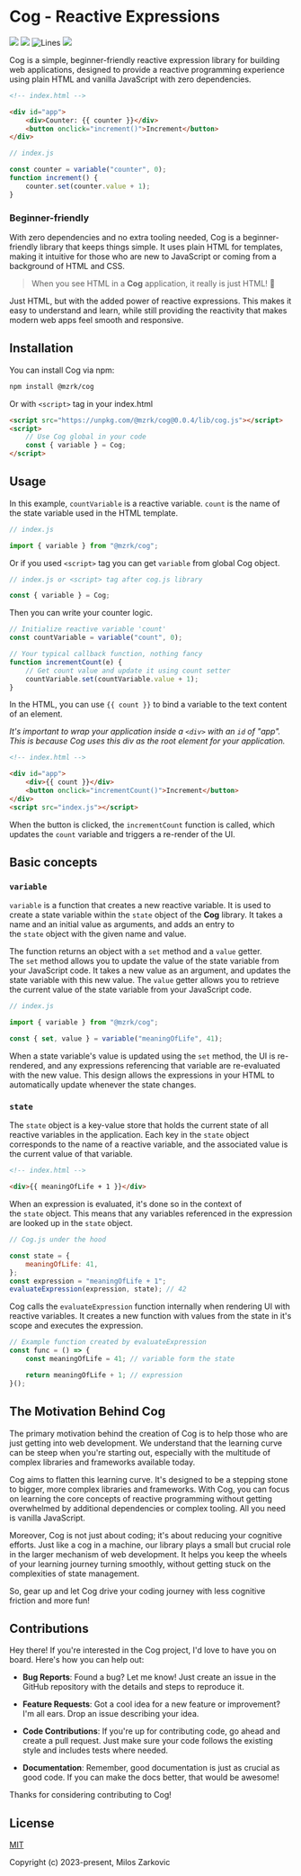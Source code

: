 # Cog - Reactive Expressions

![](https://img.shields.io/badge/dependencies-0-blue)
![](https://img.badgesize.io/mrzarkovic/Cog/main/lib/cog.js.svg?compression=gzip&label=gzip&max=5000&softmax=3000)
![Lines](https://img.shields.io/badge/lines-100%25-brightgreen.svg?style=flat&logo=jest)
![](https://img.shields.io/badge/version-0.0.4-red)

Cog is a simple, beginner-friendly reactive expression library for building web applications, designed to provide a reactive programming experience using plain HTML and vanilla JavaScript with zero dependencies.

```html
<!-- index.html -->

<div id="app">
    <div>Counter: {{ counter }}</div>
    <button onclick="increment()">Increment</button>
</div>
```

```js
// index.js

const counter = variable("counter", 0);
function increment() {
    counter.set(counter.value + 1);
}
```

### Beginner-friendly

With zero dependencies and no extra tooling needed, Cog is a beginner-friendly library that keeps things simple. It uses plain HTML for templates, making it intuitive for those who are new to JavaScript or coming from a background of HTML and CSS.

> When you see HTML in a **Cog** application, it really is just HTML! 🤯

Just HTML, but with the added power of reactive expressions. This makes it easy to understand and learn, while still providing the reactivity that makes modern web apps feel smooth and responsive.

## Installation

You can install Cog via npm:

```bash
npm install @mzrk/cog
```

Or with `<script>` tag in your index.html

```html
<script src="https://unpkg.com/@mzrk/cog@0.0.4/lib/cog.js"></script>
<script>
    // Use Cog global in your code
    const { variable } = Cog;
</script>
```

## Usage

In this example, `countVariable` is a reactive variable. `count` is the name of the state variable used in the HTML template.

```js
// index.js

import { variable } from "@mzrk/cog";
```

Or if you used `<script>` tag you can get `variable` from global Cog object.

```js
// index.js or <script> tag after cog.js library

const { variable } = Cog;
```

Then you can write your counter logic.

```js
// Initialize reactive variable 'count'
const countVariable = variable("count", 0);

// Your typical callback function, nothing fancy
function incrementCount(e) {
    // Get count value and update it using count setter
    countVariable.set(countVariable.value + 1);
}
```

In the HTML, you can use `{{ count }}` to bind a variable to the text content of an element.

_It's important to wrap your application inside a `<div>` with an `id` of "app". This is because Cog uses this div as the root element for your application._

```html
<!-- index.html -->

<div id="app">
    <div>{{ count }}</div>
    <button onclick="incrementCount()">Increment</button>
</div>
<script src="index.js"></script>
```

When the button is clicked, the `incrementCount` function is called, which updates the `count` variable and triggers a re-render of the UI.

## Basic concepts

### `variable`

`variable` is a function that creates a new reactive variable. It is used to create a state variable within the `state` object of the **Cog** library. It takes a name and an initial value as arguments, and adds an entry to the `state` object with the given name and value.

The function returns an object with a `set` method and a `value` getter. The `set` method allows you to update the value of the state variable from your JavaScript code. It takes a new value as an argument, and updates the state variable with this new value. The `value` getter allows you to retrieve the current value of the state variable from your JavaScript code.

```js
// index.js

import { variable } from "@mzrk/cog";

const { set, value } = variable("meaningOfLife", 41);
```

When a state variable's value is updated using the `set` method, the UI is re-rendered, and any expressions referencing that variable are re-evaluated with the new value. This design allows the expressions in your HTML to automatically update whenever the state changes.

### `state`

The `state` object is a key-value store that holds the current state of all reactive variables in the application. Each key in the `state` object corresponds to the name of a reactive variable, and the associated value is the current value of that variable.

```html
<!-- index.html -->

<div>{{ meaningOfLife + 1 }}</div>
```

When an expression is evaluated, it's done so in the context of the `state` object. This means that any variables referenced in the expression are looked up in the `state` object.

```js
// Cog.js under the hood

const state = {
    meaningOfLife: 41,
};
const expression = "meaningOfLife + 1";
evaluateExpression(expression, state); // 42
```

Cog calls the `evaluateExpression` function internally when rendering UI with reactive variables. It creates a new function with values from the state in it's scope and executes the expression.

```js
// Example function created by evaluateExpression
const func = () => {
    const meaningOfLife = 41; // variable form the state

    return meaningOfLife + 1; // expression
}();
```

## The Motivation Behind Cog

The primary motivation behind the creation of Cog is to help those who are just getting into web development. We understand that the learning curve can be steep when you're starting out, especially with the multitude of complex libraries and frameworks available today.

Cog aims to flatten this learning curve. It's designed to be a stepping stone to bigger, more complex libraries and frameworks. With Cog, you can focus on learning the core concepts of reactive programming without getting overwhelmed by additional dependencies or complex tooling. All you need is vanilla JavaScript.

Moreover, Cog is not just about coding; it's about reducing your cognitive efforts. Just like a cog in a machine, our library plays a small but crucial role in the larger mechanism of web development. It helps you keep the wheels of your learning journey turning smoothly, without getting stuck on the complexities of state management.

So, gear up and let Cog drive your coding journey with less cognitive friction and more fun!

## Contributions

Hey there! If you're interested in the Cog project, I'd love to have you on board. Here's how you can help out:

-   **Bug Reports**: Found a bug? Let me know! Just create an issue in the GitHub repository with the details and steps to reproduce it.

-   **Feature Requests**: Got a cool idea for a new feature or improvement? I'm all ears. Drop an issue describing your idea.

-   **Code Contributions**: If you're up for contributing code, go ahead and create a pull request. Just make sure your code follows the existing style and includes tests where needed.

-   **Documentation**: Remember, good documentation is just as crucial as good code. If you can make the docs better, that would be awesome!

Thanks for considering contributing to Cog!

## License

[MIT](https://opensource.org/licenses/MIT)

Copyright (c) 2023-present, Milos Zarkovic
